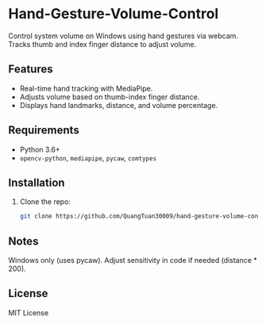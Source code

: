 # Hand-Gesture-Volume-Control

Control system volume on Windows using hand gestures via webcam. Tracks thumb and index finger distance to adjust volume.

## Features
- Real-time hand tracking with MediaPipe.
- Adjusts volume based on thumb-index finger distance.
- Displays hand landmarks, distance, and volume percentage.

## Requirements
- Python 3.6+
- `opencv-python`, `mediapipe`, `pycaw`, `comtypes`

## Installation
1. Clone the repo:
   ```bash
   git clone https://github.com/QuangTuan30009/hand-gesture-volume-control.git

## Notes
Windows only (uses pycaw).
Adjust sensitivity in code if needed (distance * 200).
## License
MIT License
